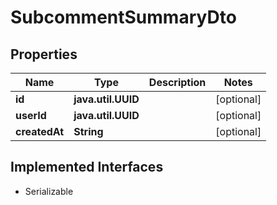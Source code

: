 

# SubcommentSummaryDto


## Properties

Name | Type | Description | Notes
------------ | ------------- | ------------- | -------------
**id** | **java.util.UUID** |  |  [optional]
**userId** | **java.util.UUID** |  |  [optional]
**createdAt** | **String** |  |  [optional]


## Implemented Interfaces

* Serializable



